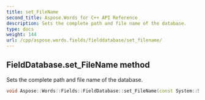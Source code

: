 ```yaml
---
title: set_FileName
second_title: Aspose.Words for C++ API Reference
description: Sets the complete path and file name of the database. 
type: docs
weight: 144
url: /cpp/aspose.words.fields/fielddatabase/set_filename/
---
```

## FieldDatabase.set_FileName method


Sets the complete path and file name of the database.

```cpp
void Aspose::Words::Fields::FieldDatabase::set_FileName(const System::String &value)
```

